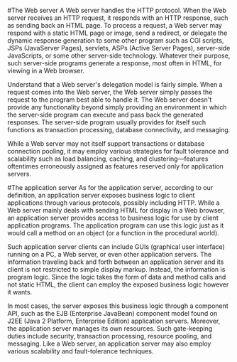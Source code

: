 #The Web server
A Web server handles the HTTP protocol. When the Web server receives an HTTP request, it responds with an HTTP response, such as sending back an HTML page. To process a request, a Web server may respond with a static HTML page or image, send a redirect, or delegate the dynamic response generation to some other program such as CGI scripts, JSPs (JavaServer Pages), servlets, ASPs (Active Server Pages), server-side JavaScripts, or some other server-side technology. Whatever their purpose, such server-side programs generate a response, most often in HTML, for viewing in a Web browser.

Understand that a Web server's delegation model is fairly simple. When a request comes into the Web server, the Web server simply passes the request to the program best able to handle it. The Web server doesn't provide any functionality beyond simply providing an environment in which the server-side program can execute and pass back the generated responses. The server-side program usually provides for itself such functions as transaction processing, database connectivity, and messaging.

While a Web server may not itself support transactions or database connection pooling, it may employ various strategies for fault tolerance and scalability such as load balancing, caching, and clustering—features oftentimes erroneously assigned as features reserved only for application servers.

#The application server
As for the application server, according to our definition, an application server exposes business logic to client applications through various protocols, possibly including HTTP. While a Web server mainly deals with sending HTML for display in a Web browser, an application server provides access to business logic for use by client application programs. The application program can use this logic just as it would call a method on an object (or a function in the procedural world).

Such application server clients can include GUIs (graphical user interface) running on a PC, a Web server, or even other application servers. The information traveling back and forth between an application server and its client is not restricted to simple display markup. Instead, the information is program logic. Since the logic takes the form of data and method calls and not static HTML, the client can employ the exposed business logic however it wants.

In most cases, the server exposes this business logic through a component API, such as the EJB (Enterprise JavaBean) component model found on J2EE (Java 2 Platform, Enterprise Edition) application servers. Moreover, the application server manages its own resources. Such gate-keeping duties include security, transaction processing, resource pooling, and messaging. Like a Web server, an application server may also employ various scalability and fault-tolerance techniques.
